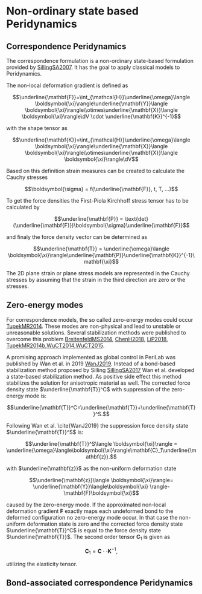# Non-ordinary state based Peridynamics
## Correspondence Peridynamics

The correspondence formulation is a non-ordinary state-based formulation provided by [SillingSA2007](@cite). It has the goal to apply classical models to Peridynamics.

The non-local deformation gradient is defined as

$$\underline{\mathbf{F}}=\int_{\mathcal{H}}\underline{\omega}\langle \boldsymbol{\xi}\rangle\underline{\mathbf{Y}}\langle \boldsymbol{\xi}\rangle\\otimes\underline{\mathbf{X}}\langle \boldsymbol{\xi}\rangle\dV \cdot \underline{\mathbf{K}}^{-1}$$

with the shape tensor as

$$\underline{\mathbf{K}}=\int_{\mathcal{H}}\underline{\omega}\langle \boldsymbol{\xi}\rangle\underline{\mathbf{X}}\langle \boldsymbol{\xi}\rangle\\otimes\underline{\mathbf{X}}\langle \boldsymbol{\xi}\rangle\dV$$

Based on this definition strain measures can be created to calculate the Cauchy stresses

$$\boldsymbol{\sigma} = f(\underline{\mathbf{F}}, t, T, ...)$$

To get the force densities the First-Piola Kirchhoff stress tensor has to be calculated by

$$\underline{\mathbf{P}} = \text{det}(\underline{\mathbf{F}})\boldsymbol{\sigma}\underline{\mathbf{F}}$$

and finaly the force density vector can be determined as

$$\underline{\mathbf{T}} = \underline{\omega}\langle \boldsymbol{\xi}\rangle\underline{\mathbf{P}}\underline{\mathbf{K}}^{-1}\mathbf{\xi}$$

The 2D plane strain or plane stress models are represented in the Cauchy stresses by assuming that the strain in the third direction are zero or the stresses.

## Zero-energy modes

For correspondence models, the so called zero-energy modes could occur [TupekMR2014](@cite). These modes are non-physical and lead to unstable or unreasonable solutions. Several stabilization methods were published to overcome this problem [BreitenfeldMS2014](@cite), [ChenH2018](@cite), [LiP2018](@cite), [TupekMR2014b](@cite),[WuCT2014](@cite),[WuCT2015](@cite).

A promising approach implemented as global control in PeriLab was published by Wan et al. in 2019 [WanJ2019](@cite). Instead of a bond-based stabilization method proposed by Silling [SillingSA2017](@cite) Wan et al. developed a state-based stabilization method. As positive side effect this method stabilizes the solution for anisotropic material as well. The corrected force density state $\underline{\mathbf{T}}^C$ with suppression of the zero-energy mode is:

$$\underline{\mathbf{T}}^C=\underline{\mathbf{T}}+\underline{\mathbf{T}}^S.$$

Following Wan et al. \cite{WanJ2019} the suppression force density state $\underline{\mathbf{T}}^S$ is:

$$\underline{\mathbf{T}}^S\langle \boldsymbol{\xi}\rangle = \underline{\omega}\langle\boldsymbol{\xi}\rangle\mathbf{C}_1\underline{\mathbf{z}}.$$

with $\underline{\mathbf{z}}$ as the non-uniform deformation state

$$\underline{\mathbf{z}}\langle \boldsymbol{\xi}\rangle= \underline{\mathbf{Y}}\langle\boldsymbol{\xi} \rangle-\mathbf{F}\boldsymbol{\xi}$$

caused by the zero-energy mode. If the approximated non-local deformation gradient
$\mathbf{F}$ exactly maps each undeformed bond to the deformed configuration  no zero-energy mode occur. In that case the non-uniform deformation state is zero and the corrected force density state $\underline{\mathbf{T}}^C$ is equal to the force density state $\underline{\mathbf{T}}$. The second order tensor $\mathbf{C}_1$ is given as

$$\mathbf{C}_1=\mathbf{C}\cdot\cdot\mathbf{K}^{-1},$$

utilizing the elasticity tensor.
## Bond-associated correspondence Peridynamics
